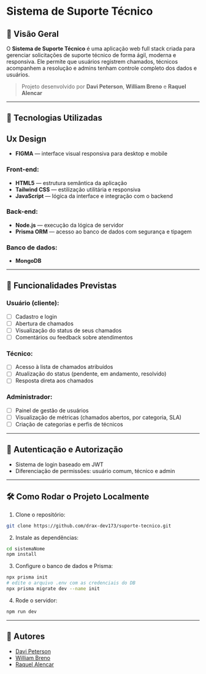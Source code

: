 # Sistema de Suporte Técnico

## 💪 Visão Geral

O **Sistema de Suporte Técnico** é uma aplicação web full stack criada para gerenciar solicitações de suporte técnico de forma ágil, moderna e responsiva. Ele permite que usuários registrem chamados, técnicos acompanhem a resolução e admins tenham controle completo dos dados e usuários.

> Projeto desenvolvido por **Davi Peterson**, **William Breno** e **Raquel Alencar**

---

## 🚀 Tecnologias Utilizadas

## Ux Design
* **FIGMA** — interface visual responsiva para desktop e mobile

### Front-end:

* **HTML5** — estrutura semântica da aplicação
* **Tailwind CSS** — estilização utilitária e responsiva
* **JavaScript** — lógica da interface e integração com o backend

### Back-end:

* **Node.js** — execução da lógica de servidor
* **Prisma ORM** — acesso ao banco de dados com segurança e tipagem

### Banco de dados:

* **MongoDB**

---

## 📌 Funcionalidades Previstas

### Usuário (cliente):

* [ ] Cadastro e login
* [ ] Abertura de chamados
* [ ] Visualização do status de seus chamados
* [ ] Comentários ou feedback sobre atendimentos

### Técnico:

* [ ] Acesso à lista de chamados atribuídos
* [ ] Atualização do status (pendente, em andamento, resolvido)
* [ ] Resposta direta aos chamados

### Administrador:

* [ ] Painel de gestão de usuários
* [ ] Visualização de métricas (chamados abertos, por categoria, SLA)
* [ ] Criação de categorias e perfis de técnicos

---

## 🔐 Autenticação e Autorização

* Sistema de login baseado em JWT
* Diferenciação de permissões: usuário comum, técnico e admin

---

## 🛠️ Como Rodar o Projeto Localmente

1. Clone o repositório:

```bash
git clone https://github.com/drax-dev173/suporte-tecnico.git
```

2. Instale as dependências:

```bash
cd sistemaNome
npm install
```

3. Configure o banco de dados e Prisma:

```bash
npx prisma init
# edite o arquivo .env com as credenciais do DB
npx prisma migrate dev --name init
```

4. Rode o servidor:

```bash
npm run dev
```

---

## 👥 Autores

* [Davi Peterson](https://github.com/daviPeter07)
* [William Breno](https://github.com/willsx69)
* [Raquel Alencar](https://github.com/allwendys)

